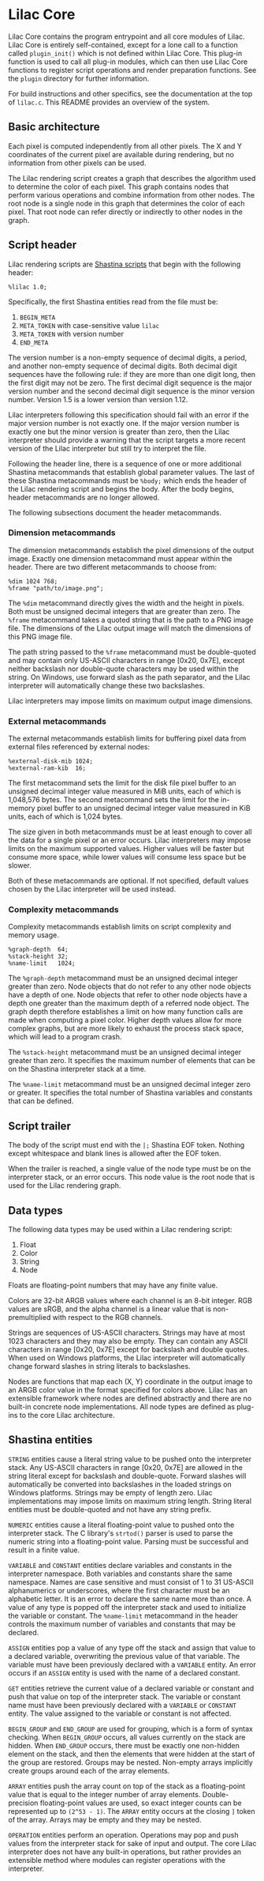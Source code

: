 # Lilac Core

Lilac Core contains the program entrypoint and all core modules of Lilac.  Lilac Core is entirely self-contained, except for a lone call to a function called `plugin_init()` which is not defined within Lilac Core.  This plug-in function is used to call all plug-in modules, which can then use Lilac Core functions to register script operations and render preparation functions.  See the `plugin` directory for further information.

For build instructions and other specifics, see the documentation at the top of `lilac.c`.  This README provides an overview of the system.

## Basic architecture

Each pixel is computed independently from all other pixels.  The X and Y coordinates of the current pixel are available during rendering, but no information from other pixels can be used.

The Lilac rendering script creates a graph that describes the algorithm used to determine the color of each pixel.  This graph contains nodes that perform various operations and combine information from other nodes.  The root node is a single node in this graph that determines the color of each pixel.  That root node can refer directly or indirectly to other nodes in the graph.

## Script header

Lilac rendering scripts are [Shastina scripts](https://github.com/canidlogic/libshastina) that begin with the following header:

    %lilac 1.0;

Specifically, the first Shastina entities read from the file must be:

1. `BEGIN_META`
2. `META_TOKEN` with case-sensitive value `lilac`
3. `META_TOKEN` with version number
4. `END_META`

The version number is a non-empty sequence of decimal digits, a period, and another non-empty sequence of decimal digits.  Both decimal digit sequences have the following rule:  if they are more than one digit long, then the first digit may not be zero.  The first decimal digit sequence is the major version number and the second decimal digit sequence is the minor version number.  Version 1.5 is a lower version than version 1.12.

Lilac interpreters following this specification should fail with an error if the major version number is not exactly one.  If the major version number is exactly one but the minor version is greater than zero, then the Lilac interpreter should provide a warning that the script targets a more recent version of the Lilac interpreter but still try to interpret the file.

Following the header line, there is a sequence of one or more additional Shastina metacommands that establish global parameter values.  The last of these Shastina metacommands must be `%body;` which ends the header of the Lilac rendering script and begins the body.  After the body begins, header metacommands are no longer allowed.

The following subsections document the header metacommands.

### Dimension metacommands

The dimension metacommands establish the pixel dimensions of the output image.  Exactly one dimension metacommand must appear within the header.  There are two different metacommands to choose from:

    %dim 1024 768;
    %frame "path/to/image.png";

The `%dim` metacommand directly gives the width and the height in pixels.  Both must be unsigned decimal integers that are greater than zero.  The `%frame` metacommand takes a quoted string that is the path to a PNG image file.  The dimensions of the Lilac output image will match the dimensions of this PNG image file.

The path string passed to the `%frame` metacommand must be double-quoted and may contain only US-ASCII characters in range [0x20, 0x7E], except neither backslash nor double-quote characters may be used within the string.  On Windows, use forward slash as the path separator, and the Lilac interpreter will automatically change these two backslashes.

Lilac interpreters may impose limits on maximum output image dimensions.

### External metacommands

The external metacommands establish limits for buffering pixel data from external files referenced by external nodes:

    %external-disk-mib 1024;
    %external-ram-kib  16;

The first metacommand sets the limit for the disk file pixel buffer to an unsigned decimal integer value measured in MiB units, each of which is 1,048,576 bytes.  The second metacommand sets the limit for the in-memory pixel buffer to an unsigned decimal integer value measured in KiB units, each of which is 1,024 bytes.

The size given in both metacommands must be at least enough to cover all the data for a single pixel or an error occurs.  Lilac interpreters may impose limits on the maximum supported values.  Higher values will be faster but consume more space, while lower values will consume less space but be slower.

Both of these metacommands are optional.  If not specified, default values chosen by the Lilac interpreter will be used instead.

### Complexity metacommands

Complexity metacommands establish limits on script complexity and memory usage.

    %graph-depth  64;
    %stack-height 32;
    %name-limit   1024;

The `%graph-depth` metacommand must be an unsigned decimal integer greater than zero.  Node objects that do not refer to any other node objects have a depth of one.  Node objects that refer to other node objects have a depth one greater than the maximum depth of a referred node object.  The graph depth therefore establishes a limit on how many function calls are made when computing a pixel color.  Higher depth values allow for more complex graphs, but are more likely to exhaust the process stack space, which will lead to a program crash.

The `%stack-height` metacommand must be an unsigned decimal integer greater than zero.  It specifies the maximum number of elements that can be on the Shastina interpreter stack at a time.

The `%name-limit` metacommand must be an unsigned decimal integer zero or greater.  It specifies the total number of Shastina variables and constants that can be defined.

## Script trailer

The body of the script must end with the `|;` Shastina EOF token.  Nothing except whitespace and blank lines is allowed after the EOF token.

When the trailer is reached, a single value of the node type must be on the interpreter stack, or an error occurs.  This node value is the root node that is used for the Lilac rendering graph.

## Data types

The following data types may be used within a Lilac rendering script:

1. Float
2. Color
3. String
4. Node

Floats are floating-point numbers that may have any finite value.

Colors are 32-bit ARGB values where each channel is an 8-bit integer.  RGB values are sRGB, and the alpha channel is a linear value that is non-premultiplied with respect to the RGB channels.

Strings are sequences of US-ASCII characters.  Strings may have at most 1023 characters and they may also be empty.  They can contain any ASCII characters in range [0x20, 0x7E] except for backslash and double quotes.  When used on Windows platforms, the Lilac interpreter will automatically change forward slashes in string literals to backslashes.

Nodes are functions that map each (X, Y) coordinate in the output image to an ARGB color value in the format specified for colors above.  Lilac has an extensible framework where nodes are defined abstractly and there are no built-in concrete node implementations.  All node types are defined as plug-ins to the core Lilac architecture.

## Shastina entities

`STRING` entities cause a literal string value to be pushed onto the interpreter stack.  Any US-ASCII characters in range [0x20, 0x7E] are allowed in the string literal except for backslash and double-quote.  Forward slashes will automatically be converted into backslashes in the loaded strings on Windows platforms.  Strings may be empty of length zero.  Lilac implementations may impose limits on maximum string length.  String literal entities must be double-quoted and not have any string prefix.

`NUMERIC` entities cause a literal floating-point value to pushed onto the interpreter stack.  The C library's `strtod()` parser is used to parse the numeric string into a floating-point value.  Parsing must be successful and result in a finite value.

`VARIABLE` and `CONSTANT` entities declare variables and constants in the interpreter namespace.  Both variables and constants share the same namespace.  Names are case sensitive and must consist of 1 to 31 US-ASCII alphanumerics or underscores, where the first character must be an alphabetic letter.  It is an error to declare the same name more than once.  A value of any type is popped off the interpreter stack and used to initialize the variable or constant.  The `%name-limit` metacommand in the header controls the maximum number of variables and constants that may be declared.

`ASSIGN` entities pop a value of any type off the stack and assign that value to a declared variable, overwriting the previous value of that variable.  The variable must have been previously declared with a `VARIABLE` entity.  An error occurs if an `ASSIGN` entity is used with the name of a declared constant.

`GET` entities retrieve the current value of a declared variable or constant and push that value on top of the interpreter stack.  The variable or constant name must have been previously declared with a `VARIABLE` or `CONSTANT` entity.  The value assigned to the variable or constant is not affected.

`BEGIN_GROUP` and `END_GROUP` are used for grouping, which is a form of syntax checking.  When `BEGIN_GROUP` occurs, all values currently on the stack are hidden.  When `END_GROUP` occurs, there must be exactly one non-hidden element on the stack, and then the elements that were hidden at the start of the group are restored.  Groups may be nested.  Non-empty arrays implicitly create groups around each of the array elements.

`ARRAY` entities push the array count on top of the stack as a floating-point value that is equal to the integer number of array elements.  Double-precision floating-point values are used, so exact integer counts can be represented up to `(2^53 - 1)`.  The `ARRAY` entity occurs at the closing `]` token of the array.  Arrays may be empty and they may be nested.

`OPERATION` entities perform an operation.  Operations may pop and push values from the interpreter stack for sake of input and output.  The core Lilac interpreter does not have any built-in operations, but rather provides an extensible method where modules can register operations with the interpreter.
